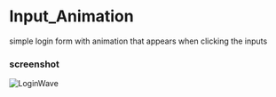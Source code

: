 # Input_Animation
simple login form with animation that appears when clicking the inputs 
### screenshot
![LoginWave](https://user-images.githubusercontent.com/72988903/144108731-6ee79ce8-5799-4fb2-b3ad-cd0e97f64419.gif)
